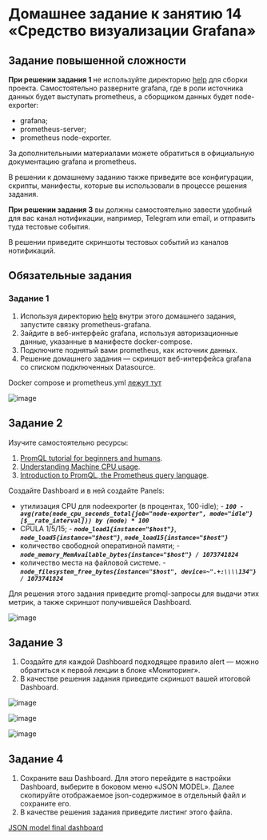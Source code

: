 # Домашнее задание к занятию 14 «Средство визуализации Grafana»

## Задание повышенной сложности

**При решении задания 1** не используйте директорию [help](./help) для сборки проекта. Самостоятельно разверните grafana, где в роли источника данных будет выступать prometheus, а сборщиком данных будет node-exporter:

- grafana;
- prometheus-server;
- prometheus node-exporter.

За дополнительными материалами можете обратиться в официальную документацию grafana и prometheus.

В решении к домашнему заданию также приведите все конфигурации, скрипты, манифесты, которые вы 
использовали в процессе решения задания.

**При решении задания 3** вы должны самостоятельно завести удобный для вас канал нотификации, например, Telegram или email, и отправить туда тестовые события.

В решении приведите скриншоты тестовых событий из каналов нотификаций.

## Обязательные задания

### Задание 1

1. Используя директорию [help](./help) внутри этого домашнего задания, запустите связку prometheus-grafana.
1. Зайдите в веб-интерфейс grafana, используя авторизационные данные, указанные в манифесте docker-compose.
1. Подключите поднятый вами prometheus, как источник данных.
1. Решение домашнего задания — скриншот веб-интерфейса grafana со списком подключенных Datasource.

Docker compose и prometheus.yml [лежут тут](tmp/grafana/03/)

![image](https://github.com/malkops/nah/assets/44001733/e6eff30a-f045-4a23-9757-2701d6e0371d)

## Задание 2

Изучите самостоятельно ресурсы:

1. [PromQL tutorial for beginners and humans](https://valyala.medium.com/promql-tutorial-for-beginners-9ab455142085).
1. [Understanding Machine CPU usage](https://www.robustperception.io/understanding-machine-cpu-usage).
1. [Introduction to PromQL, the Prometheus query language](https://grafana.com/blog/2020/02/04/introduction-to-promql-the-prometheus-query-language/).

Создайте Dashboard и в ней создайте Panels:

- утилизация CPU для nodeexporter (в процентах, 100-idle); - _**`100 - avg(rate(node_cpu_seconds_total{job="node-exporter", mode="idle"}[$__rate_interval])) by (mode) * 100`**_
- CPULA 1/5/15; - _**`node_load1{instance="$host"}`**_, _**`node_load5{instance="$host"}`**_, _**`node_load15{instance="$host"}`**_
- количество свободной оперативной памяти; - _**`node_memory_MemAvailable_bytes{instance="$host"} / 1073741824`**_
- количество места на файловой системе. - _**`node_filesystem_free_bytes{instance="$host", device=~".+:\\\\134"} / 1073741824`**_

Для решения этого задания приведите promql-запросы для выдачи этих метрик, а также скриншот получившейся Dashboard.

![image](https://github.com/malkops/nah/assets/44001733/5c90b99a-31a5-45e2-818c-918ff69f4403)

## Задание 3

1. Создайте для каждой Dashboard подходящее правило alert — можно обратиться к первой лекции в блоке «Мониторинг».
1. В качестве решения задания приведите скриншот вашей итоговой Dashboard.

![image](https://github.com/malkops/nah/assets/44001733/bb659012-517c-484a-b5b2-e1a9c6786e17)

![image](https://github.com/malkops/nah/assets/44001733/6e6d8d7a-cf14-4e89-9de7-87303c5e448b)

![image](https://github.com/malkops/nah/assets/44001733/ce10d077-288b-4ea5-9a4c-515ef62065a8)

## Задание 4

1. Сохраните ваш Dashboard. Для этого перейдите в настройки Dashboard, выберите в боковом меню «JSON MODEL». Далее скопируйте отображаемое json-содержимое в отдельный файл и сохраните его.
1. В качестве решения задания приведите листинг этого файла.

[JSON model final dashboard](tmp/grafana/03/json_model_dashboard.json)
